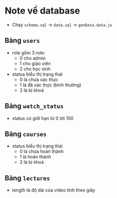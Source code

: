 # Note về database

- Chạy `schema.sql` -> `data.sql` -> `genData.data.js`

## Bảng `users`

- role gồm 3 role:
    - 0 cho admin
    - 1 cho giáo viên
    - 2 cho học sinh
- status biểu thị trạng thái
    - 0 là chưa xác thực
    - 1 là đã xác thực (bình thường)
    - 2 là bị khoá

## Bảng `watch_status`

- status có giới hạn từ 0 tới 100

## Bảng `courses`

- status biểu thị trạng thái
    - 0 là chưa hoàn thành
    - 1 là hoàn thành
    - 2 là bị khoá

## Bảng `lectures`

- length là độ dài của video tính theo giây
